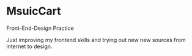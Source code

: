 # MsuicCart
Front-End-Design Practice

Just improving my frontend skills and trying out new new sources from internet to design.
